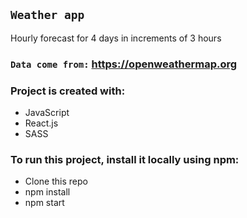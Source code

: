 ## `Weather app`

Hourly forecast for 4 days in increments of 3 hours

### `Data come from:` https://openweathermap.org 
### Project is created with:
 - JavaScript
- React.js
 - SASS
 ### To run this project, install it locally using npm:

- Clone this repo
- npm install
 - npm start